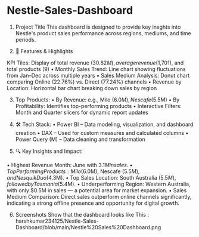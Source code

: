 # Nestle-Sales-Dashboard

 1. Project Title
  This dashboard is designed to provide key insghts into Nestle's product sales performance across regions, mediums, and time periods.

 2. 🚀 Features & Highlights

KPI Tiles: Display of total revenue ($30.82M), average revenue ($1,701), and total products (9)
• Monthly Sales Trend: Line chart showing fluctuations from Jan–Dec across multiple years
• Sales Medium Analysis: Donut chart comparing Online (22.76%) vs. Direct (77.24%) channels
• Revenue by Location: Horizontal bar chart breaking down sales by region

3. Top Products:
• By Revenue: e.g., Milo ($6.0M), Nescafe ($5.5M)
• By Profitability: Identifies top-performing products
• Interactive Filters: Month and Quarter slicers for dynamic report updates

4. 🛠️ Tech Stack:
• Power BI – Data modeling, visualization, and dashboard creation
• DAX – Used for custom measures and calculated columns
• Power Query (M) – Data cleaning and transformation

5. 🔍 Key Insights and Impact:

• Highest Revenue Month: June with $3.1M in sales.
• Top Performing Products: Milo ($6.0M), Nescafe ($5.5M), and Nesquik Duo ($4.3M).
• Top Sales Location: South Australia ($5.5M), followed by Tasmania ($5.4M).
• Underperforming Region: Western Australia, with only $0.5M in sales — a potential area for market expansion.
• Sales Medium Comparison: Direct sales outperform online channels significantly, indicating a strong offline presence and opportunity for digital growth.

6. Screenshots
   Show that the dashboard looks like
   This : harshkumar234125/Nestle-Sales-Dashboard/blob/main/Nestle%20Sales%20Dashboard.png

 
